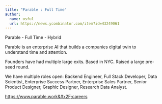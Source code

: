 ```yaml
---
title: "Parable : Full Time"
author:
  name: usful
  url: https://news.ycombinator.com/item?id=43249061
---
```

Parable - Full Time - Hybrid

Parable is an enterprise AI that builds a companies digital twin to understand time and attention.

Founders have had multiple large exits. Based in NYC. Raised a large pre-seed round.

We have multiple roles open: Backend Engineer, Full Stack Developer, Data Scientist, Enterprise Success Partner, Enterprise Sales Partner, Senior Product Designer, Graphic Designer, Research Data Analyst.

<a href="https:&#x2F;&#x2F;www.parable.work&#x2F;careers" rel="nofollow">https:&#x2F;&#x2F;www.parable.work&#x2F;careers</a>
<JobApplication />
